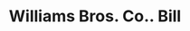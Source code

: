 ---
doi: 10.7916/D81V6S2N
date_other: '1906'
date_other_textual: '1906'
form: printed ephemera
genre:
- Invoices
name:
- Williams Bros. Co.
object_in_context_url: https://biggert.cul.columbia.edu/items/view/ave_biggert_00626
subject_hierarchical_geographic:
- Detroit, Michigan, United States
subject_name:
- Williams Bros. Co.
title: Williams Bros. Co.. Bill
sort_title: Williams Bros. Co.. Bill
call_number: ave_biggert_00626
coordinates:
- 42.331388888888895,-83.04583333333333
pid: ave_biggert_00626
identifiers: ave_biggert_00626
thumbnail: https://derivativo-3.library.columbia.edu/iiif/2/ldpd:343800/full/!256,256/0/native.jpg
permalink: /biggert/ave_biggert_00626/
layout: iiif-image-page
---